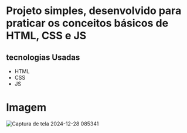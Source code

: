 # Projeto simples, desenvolvido para praticar os conceitos básicos de HTML, CSS e JS

## tecnologias Usadas
- HTML
- CSS
- JS

# Imagem
![Captura de tela 2024-12-28 085341](https://github.com/user-attachments/assets/a73e702f-a106-4ebd-abe2-2e41336e7a7c)
